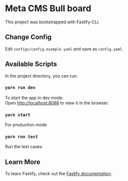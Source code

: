 # Meta CMS Bull board

This project was bootstrapped with Fastify-CLI.

## Change Config

Edit `configs/config.example.yaml` and save as `config.yaml`.

## Available Scripts

In the project directory, you can run:

### `yarn run dev`

To start the app in dev mode.\
Open [http://localhost:8088](http://localhost:8088) to view it in the browser.

### `yarn start`

For production mode

### `yarn run test`

Run the test cases.

## Learn More

To learn Fastify, check out the [Fastify documentation](https://www.fastify.io/docs/latest/).

